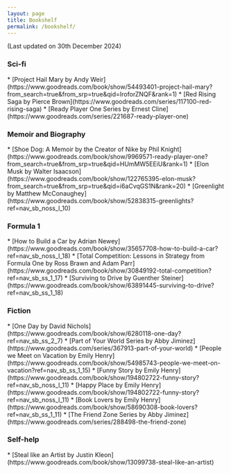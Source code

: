 ```yaml
---
layout: page
title: Bookshelf
permalink: /bookshelf/
---
```


(Last updated on 30th December 2024)

<h3> Sci-fi </h3> 
* [Project Hail Mary by Andy Weir](https://www.goodreads.com/book/show/54493401-project-hail-mary?from_search=true&from_srp=true&qid=IroforZNQF&rank=1)
* [Red Rising Saga by Pierce Brown](https://www.goodreads.com/series/117100-red-rising-saga)
* [Ready Player One Series by Ernest Cline](https://www.goodreads.com/series/221687-ready-player-one)

<h3> Memoir and Biography </h3> 
* [Shoe Dog: A Memoir by the Creator of Nike by Phil Knight](https://www.goodreads.com/book/show/9969571-ready-player-one?from_search=true&from_srp=true&qid=HUmMW5EEiU&rank=1)
* [Elon Musk by Walter Isaacson](https://www.goodreads.com/book/show/122765395-elon-musk?from_search=true&from_srp=true&qid=i6aCvqGS1N&rank=20)
* [Greenlight by Matthew McConaughey](https://www.goodreads.com/book/show/52838315-greenlights?ref=nav_sb_noss_l_10)

<h3> Formula 1 </h3> 
* [How to Build a Car by Adrian Newey](https://www.goodreads.com/book/show/35657708-how-to-build-a-car?ref=nav_sb_noss_l_18)
* [Total Competition: Lessons in Strategy from Formula One by Ross Brawn and Adam Parr](https://www.goodreads.com/book/show/30849192-total-competition?ref=nav_sb_ss_1_17)
* [Surviving to Drive by Guenther Steiner](https://www.goodreads.com/book/show/63891445-surviving-to-drive?ref=nav_sb_ss_1_18)

<h3> Fiction </h3> 
* [One Day by David Nichols](https://www.goodreads.com/book/show/6280118-one-day?ref=nav_sb_ss_2_7)
* [Part of Your World Series by Abby Jiminez](https://www.goodreads.com/series/367913-part-of-your-world)
* [People we Meet on Vacation by Emily Henry](https://www.goodreads.com/book/show/54985743-people-we-meet-on-vacation?ref=nav_sb_ss_1_15)
* [Funny Story by Emily Henry](https://www.goodreads.com/book/show/194802722-funny-story?ref=nav_sb_noss_l_11)
* [Happy Place by Emily Henry](https://www.goodreads.com/book/show/194802722-funny-story?ref=nav_sb_noss_l_11)
* [Book Lovers by Emily Henry](https://www.goodreads.com/book/show/58690308-book-lovers?ref=nav_sb_ss_1_11)
* [The Friend Zone Series by Abby Jiminez](https://www.goodreads.com/series/288498-the-friend-zone)

<h3> Self-help </h3>
* [Steal like an Artist by Justin Kleon](https://www.goodreads.com/book/show/13099738-steal-like-an-artist)
